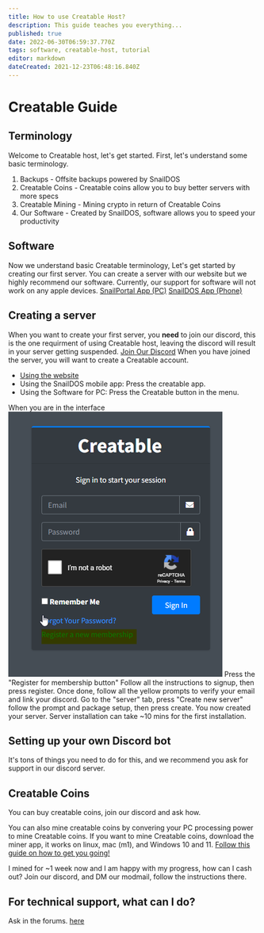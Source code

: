 ```yaml
---
title: How to use Creatable Host?
description: This guide teaches you everything...
published: true
date: 2022-06-30T06:59:37.770Z
tags: software, creatable-host, tutorial
editor: markdown
dateCreated: 2021-12-23T06:48:16.840Z
---
```


# Creatable Guide
## Terminology
Welcome to Creatable host, let's get started.
First, let's understand some basic terminology.
1. Backups - Offsite backups powered by SnailDOS
2. Creatable Coins - Creatable coins allow you to buy better servers with more specs
3. Creatable Mining - Mining crypto in return of Creatable Coins
4. Our Software - Created by SnailDOS, software allows you to speed your productivity
## Software
Now we understand basic Creatable terminology, Let's get started by creating our first server.
You can create a server with our website but we highly recommend our software.
Currently, our support for software will not work on any apple devices.
[SnailPortal App (PC)](https://github.com/snaildos/SnailDOS-Desktop/releases/)
[SnailDOS App (Phone)](https://idkyet.com)
## Creating a server
When you want to create your first server, you **need** to join our discord, this is the one requirment of using Creatable host, leaving the discord will result in your server getting suspended.
[Join Our Discord](https://invite.gg/snaildos)
When you have joined the server, you will want to create a Creatable account.
- [Using the website](https://server.snaildos.com)
- Using the SnailDOS mobile app: Press the creatable app.
- Using the Software for PC: Press the Creatable button in the menu.

When you are in the interface
![zbtghq.png](./images/zbtghq.png)
Press the "Register for membership button"
Follow all the instructions to signup, then press register.
Once done, follow all the yellow prompts to verify your email and link your discord.
Go to the "server" tab, press "Create new server" follow the prompt and package setup, then press create. You now created your server.
Server installation can take ~10 mins for the first installation.
## Setting up your own Discord bot
It's tons of things you need to do for this, and we recommend you ask for support in our discord server.
## Creatable Coins
You can buy creatable coins, join our discord and ask how.

You can also mine creatable coins by convering your PC processing power to mine Creatable coins.
If you want to mine Creatable coins, download the miner app, it works on linux, mac (m1), and Windows 10 and 11.
[Follow this guide on how to get you going!](/en/snailminer)

I mined for ~1 week now and I am happy with my progress, how can I cash out?
Join our discord, and DM our modmail, follow the instructions there.

## For technical support, what can I do?
Ask in the forums. [here](https://community.snaildos.com)
